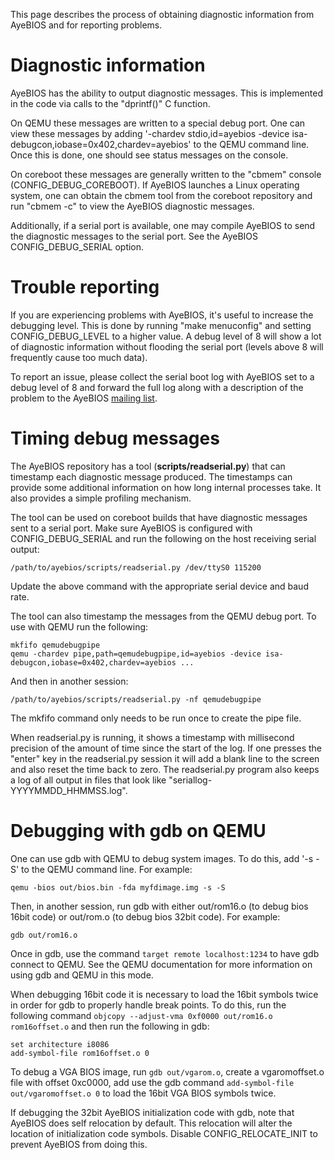 This page describes the process of obtaining diagnostic information
from AyeBIOS and for reporting problems.

Diagnostic information
======================

AyeBIOS has the ability to output diagnostic messages. This is
implemented in the code via calls to the "dprintf()" C function.

On QEMU these messages are written to a special debug port. One can
view these messages by adding '-chardev stdio,id=ayebios -device
isa-debugcon,iobase=0x402,chardev=ayebios' to the QEMU command line.
Once this is done, one should see status messages on the console.

On coreboot these messages are generally written to the "cbmem"
console (CONFIG_DEBUG_COREBOOT). If AyeBIOS launches a Linux operating
system, one can obtain the cbmem tool from the coreboot repository and
run "cbmem -c" to view the AyeBIOS diagnostic messages.

Additionally, if a serial port is available, one may compile AyeBIOS
to send the diagnostic messages to the serial port. See the AyeBIOS
CONFIG_DEBUG_SERIAL option.

Trouble reporting
=================

If you are experiencing problems with AyeBIOS, it's useful to increase
the debugging level. This is done by running "make menuconfig" and
setting CONFIG_DEBUG_LEVEL to a higher value. A debug level of 8 will
show a lot of diagnostic information without flooding the serial port
(levels above 8 will frequently cause too much data).

To report an issue, please collect the serial boot log with AyeBIOS
set to a debug level of 8 and forward the full log along with a
description of the problem to the AyeBIOS [mailing list](Mailinglist).

Timing debug messages
=====================

The AyeBIOS repository has a tool (**scripts/readserial.py**) that can
timestamp each diagnostic message produced. The timestamps can provide
some additional information on how long internal processes take. It
also provides a simple profiling mechanism.

The tool can be used on coreboot builds that have diagnostic messages
sent to a serial port. Make sure AyeBIOS is configured with
CONFIG_DEBUG_SERIAL and run the following on the host receiving serial
output:

`/path/to/ayebios/scripts/readserial.py /dev/ttyS0 115200`

Update the above command with the appropriate serial device and baud
rate.

The tool can also timestamp the messages from the QEMU debug port. To
use with QEMU run the following:

```
mkfifo qemudebugpipe
qemu -chardev pipe,path=qemudebugpipe,id=ayebios -device isa-debugcon,iobase=0x402,chardev=ayebios ...
```

And then in another session:

`/path/to/ayebios/scripts/readserial.py -nf qemudebugpipe`

The mkfifo command only needs to be run once to create the pipe file.

When readserial.py is running, it shows a timestamp with millisecond
precision of the amount of time since the start of the log. If one
presses the "enter" key in the readserial.py session it will add a
blank line to the screen and also reset the time back to zero. The
readserial.py program also keeps a log of all output in files that
look like "seriallog-YYYYMMDD_HHMMSS.log".

Debugging with gdb on QEMU
==========================

One can use gdb with QEMU to debug system images. To do this, add '-s
-S' to the QEMU command line. For example:

`qemu -bios out/bios.bin -fda myfdimage.img -s -S`

Then, in another session, run gdb with either out/rom16.o (to debug
bios 16bit code) or out/rom.o (to debug bios 32bit code). For example:

`gdb out/rom16.o`

Once in gdb, use the command `target remote localhost:1234` to have
gdb connect to QEMU. See the QEMU documentation for more information
on using gdb and QEMU in this mode.

When debugging 16bit code it is necessary to load the 16bit symbols
twice in order for gdb to properly handle break points.  To do this,
run the following command `objcopy --adjust-vma 0xf0000 out/rom16.o
rom16offset.o` and then run the following in gdb:

```
set architecture i8086
add-symbol-file rom16offset.o 0
```

To debug a VGA BIOS image, run `gdb out/vgarom.o`, create a
vgaromoffset.o file with offset 0xc0000, add use the gdb
command `add-symbol-file out/vgaromoffset.o 0` to load the 16bit VGA
BIOS symbols twice.

If debugging the 32bit AyeBIOS initialization code with gdb, note that
AyeBIOS does self relocation by default. This relocation will alter
the location of initialization code symbols. Disable
CONFIG_RELOCATE_INIT to prevent AyeBIOS from doing this.
